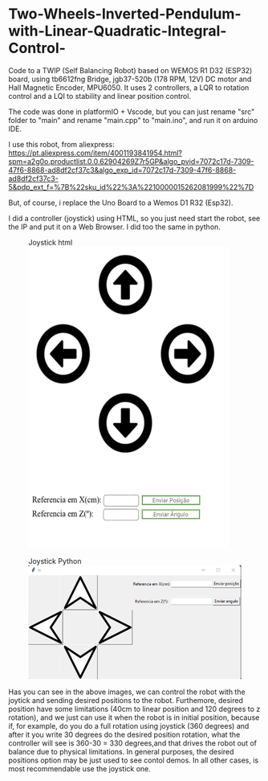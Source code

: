 # Two-Wheels-Inverted-Pendulum-with-Linear-Quadratic-Integral-Control-
Code to a TWIP (Self Balancing Robot) based on WEMOS R1 D32 (ESP32) board, using tb6612fng Bridge, jgb37-520b (178 RPM, 12V) DC motor and Hall Magnetic Encoder, MPU6050. It uses 2 controllers, a LQR to rotation control and a LQI to stability and linear position control.

The code was done in platformIO + Vscode, but you can just rename "src" folder to "main" and rename "main.cpp" to "main.ino", and run it on arduino IDE. 

I use this robot, from aliexpress:
https://pt.aliexpress.com/item/4001193841954.html?spm=a2g0o.productlist.0.0.62904269Z7r5GP&algo_pvid=7072c17d-7309-47f6-8868-ad8df2cf37c3&algo_exp_id=7072c17d-7309-47f6-8868-ad8df2cf37c3-5&pdp_ext_f=%7B%22sku_id%22%3A%2210000015262081999%22%7D

But, of course, i replace the Uno Board to a Wemos D1 R32 (Esp32). 

I did a controller (joystick) using HTML, so you just need start the robot, see the IP and put it on a Web Browser. I did too the same in python. 
<figure>
  <figcaption>Joystick html</figcaption>
<img src="https://github.com/suelioalencar/Two-Wheels-Inverted-Pendulum-with-Linear-Quadratic-Integral-Control-/blob/main/controladorhtml.PNG" width="400" height="600"title="Joystick HTML" />
  </figure>
 
 
 <figure>
  <figcaption>Joystick Python</figcaption>
<img src="https://github.com/suelioalencar/Two-Wheels-Inverted-Pendulum-with-Linear-Quadratic-Integral-Control-/blob/main/Python%20Joystick/Joystick%20Pyton.png" title="Joystick PythonL" />
  </figure>

Has you can see in the above images, we can control the robot with the joytick and sending desired positions to the robot. Furthemore, desired position have some limitations (40cm to linear position and 120 degrees to z rotation), and we just can use it when the robot is in initial position, because if, for example, do you do a full rotation using joystick (360 degrees) and after it you write 30 degrees do the desired position rotation, what the controller will see is 360-30 = 330 degrees,and that drives the robot out of balance due to physical limitations. In general purposes, the desired positions option may be just used to see contol demos. In all other cases, is most recommendable use the joystick one. 

